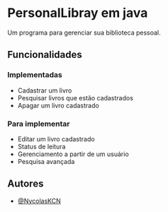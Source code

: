 # PersonalLibray em java
Um programa para gerenciar sua biblioteca pessoal.

## Funcionalidades
### Implementadas
- Cadastrar um livro
- Pesquisar livros que estão cadastrados
- Apagar um livro cadastrado
### Para implementar
- Editar um livro cadastrado
- Status de leitura
- Gerenciamento a partir de um usuário
- Pesquisa avançada

## Autores 
- [@NycolasKCN](https://www.github.com/NycolasKCN)
